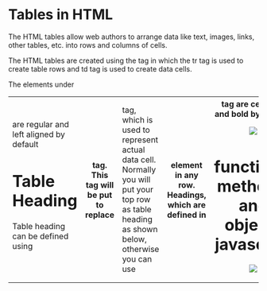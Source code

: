 # Tables in HTML

The HTML tables allow web authors to arrange data like text, images, links, other tables, etc. into rows and columns of cells.

The HTML tables are created using the <table> tag in which the tr tag is used to create table rows and td tag is used to create data cells. 
  
  The elements under <td> are regular and left aligned by default
  
  
  # Table Heading
  
Table heading can be defined using <th> tag. This tag will be put to replace <td> tag, which is used to represent actual data cell. Normally you will put your top row as table heading as shown below, otherwise you can use <th> element in any row. Headings, which are defined in <th> tag are centered and bold by default.
  

![](https://www.mediumpedia.com/wp-content/uploads/2020/08/Create-Tables-in-HTML.png)


# functions, methods, and objects javascript




![](https://cdn-media-1.freecodecamp.org/images/0*zQ31N-WaHiuTcdli.png)
